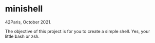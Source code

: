 # minishell

42Paris, October 2021.

The objective of this project is for you to create a simple shell. Yes, your
little bash or zsh.
